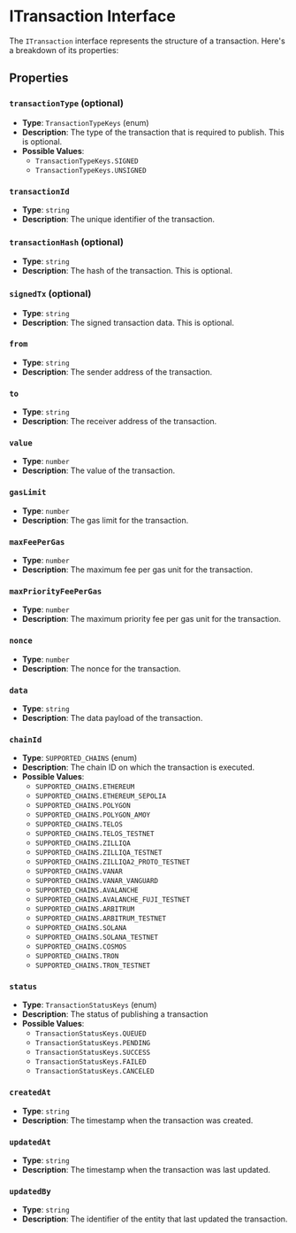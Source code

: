 # ITransaction Interface

The `ITransaction` interface represents the structure of a transaction. Here's a breakdown of its properties:

## Properties

### `transactionType` (optional)

- **Type**: `TransactionTypeKeys` (enum)
- **Description**: The type of the transaction that is required to publish. This is optional.
- **Possible Values**:
  - `TransactionTypeKeys.SIGNED`
  - `TransactionTypeKeys.UNSIGNED`

### `transactionId`

- **Type**: `string`
- **Description**: The unique identifier of the transaction.

### `transactionHash` (optional)

- **Type**: `string`
- **Description**: The hash of the transaction. This is optional.

### `signedTx` (optional)

- **Type**: `string`
- **Description**: The signed transaction data. This is optional.

### `from`

- **Type**: `string`
- **Description**: The sender address of the transaction.

### `to`

- **Type**: `string`
- **Description**: The receiver address of the transaction.

### `value`

- **Type**: `number`
- **Description**: The value of the transaction.

### `gasLimit`

- **Type**: `number`
- **Description**: The gas limit for the transaction.

### `maxFeePerGas`

- **Type**: `number`
- **Description**: The maximum fee per gas unit for the transaction.

### `maxPriorityFeePerGas`

- **Type**: `number`
- **Description**: The maximum priority fee per gas unit for the transaction.

### `nonce`

- **Type**: `number`
- **Description**: The nonce for the transaction.

### `data`

- **Type**: `string`
- **Description**: The data payload of the transaction.

### `chainId`

- **Type**: `SUPPORTED_CHAINS` (enum)
- **Description**: The chain ID on which the transaction is executed.
- **Possible Values**:
  - `SUPPORTED_CHAINS.ETHEREUM`
  - `SUPPORTED_CHAINS.ETHEREUM_SEPOLIA`
  - `SUPPORTED_CHAINS.POLYGON`
  - `SUPPORTED_CHAINS.POLYGON_AMOY`
  - `SUPPORTED_CHAINS.TELOS`
  - `SUPPORTED_CHAINS.TELOS_TESTNET`
  - `SUPPORTED_CHAINS.ZILLIQA`
  - `SUPPORTED_CHAINS.ZILLIQA_TESTNET`
  - `SUPPORTED_CHAINS.ZILLIQA2_PROTO_TESTNET`
  - `SUPPORTED_CHAINS.VANAR`
  - `SUPPORTED_CHAINS.VANAR_VANGUARD`
  - `SUPPORTED_CHAINS.AVALANCHE`
  - `SUPPORTED_CHAINS.AVALANCHE_FUJI_TESTNET`
  - `SUPPORTED_CHAINS.ARBITRUM`
  - `SUPPORTED_CHAINS.ARBITRUM_TESTNET`
  - `SUPPORTED_CHAINS.SOLANA`
  - `SUPPORTED_CHAINS.SOLANA_TESTNET`
  - `SUPPORTED_CHAINS.COSMOS`
  - `SUPPORTED_CHAINS.TRON`
  - `SUPPORTED_CHAINS.TRON_TESTNET`

### `status`

- **Type**: `TransactionStatusKeys` (enum)
- **Description**: The status of publishing a transaction
- **Possible Values**:
  - `TransactionStatusKeys.QUEUED`
  - `TransactionStatusKeys.PENDING`
  - `TransactionStatusKeys.SUCCESS`
  - `TransactionStatusKeys.FAILED`
  - `TransactionStatusKeys.CANCELED`

### `createdAt`

- **Type**: `string`
- **Description**: The timestamp when the transaction was created.

### `updatedAt`

- **Type**: `string`
- **Description**: The timestamp when the transaction was last updated.

### `updatedBy`

- **Type**: `string`
- **Description**: The identifier of the entity that last updated the transaction.
